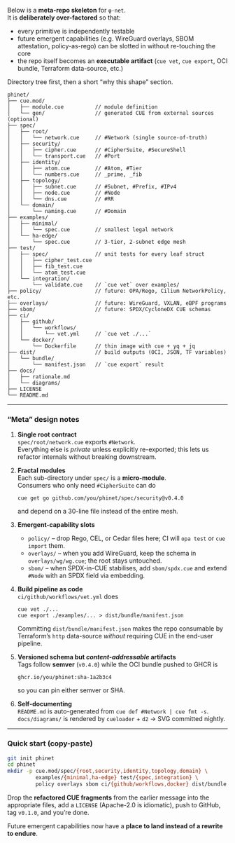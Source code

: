Below is a **meta-repo skeleton** for `φ-net`.  
It is **deliberately over-factored** so that:

- every primitive is independently testable  
- future emergent capabilities (e.g. WireGuard overlays, SBOM attestation, policy-as-rego) can be slotted in without re-touching the core  
- the repo itself becomes an **executable artifact** (`cue vet`, `cue export`, OCI bundle, Terraform data-source, etc.)

Directory tree first, then a short “why this shape” section.

```
phinet/
├── cue.mod/
│   ├── module.cue          // module definition
│   └── gen/                // generated CUE from external sources (optional)
├── spec/
│   ├── root/
│   │   └── network.cue     // #Network (single source-of-truth)
│   ├── security/
│   │   ├── cipher.cue      // #CipherSuite, #SecureShell
│   │   └── transport.cue   // #Port
│   ├── identity/
│   │   ├── atom.cue        // #Atom, #Tier
│   │   └── numbers.cue     // _prime, _fib
│   ├── topology/
│   │   ├── subnet.cue      // #Subnet, #Prefix, #IPv4
│   │   ├── node.cue        // #Node
│   │   └── dns.cue         // #RR
│   └── domain/
│       └── naming.cue      // #Domain
├── examples/
│   ├── minimal/
│   │   └── spec.cue        // smallest legal network
│   └── ha-edge/
│       └── spec.cue        // 3-tier, 2-subnet edge mesh
├── test/
│   ├── spec/               // unit tests for every leaf struct
│   │   ├── cipher_test.cue
│   │   ├── fib_test.cue
│   │   └── atom_test.cue
│   └── integration/
│       └── validate.cue    // `cue vet` over examples/
├── policy/                 // future: OPA/Rego, Cilium NetworkPolicy, etc.
├── overlays/               // future: WireGuard, VXLAN, eBPF programs
├── sbom/                   // future: SPDX/CycloneDX CUE schemas
├── ci/
│   ├── github/
│   │   └── workflows/
│   │       └── vet.yml     // `cue vet ./...`
│   └── docker/
│       └── Dockerfile      // thin image with cue + yq + jq
├── dist/                   // build outputs (OCI, JSON, TF variables)
│   └── bundle/
│       └── manifest.json   // `cue export` result
├── docs/
│   ├── rationale.md
│   └── diagrams/
├── LICENSE
└── README.md
```

---

### “Meta” design notes

1. **Single root contract**  
   `spec/root/network.cue` exports `#Network`.  
   Everything else is *private* unless explicitly re-exported; this lets us refactor internals without breaking downstream.

2. **Fractal modules**  
   Each sub-directory under `spec/` is a **micro-module**.  
   Consumers who only need `#CipherSuite` can do  
   ```
   cue get go github.com/you/phinet/spec/security@v0.4.0
   ```  
   and depend on a 30-line file instead of the entire mesh.

3. **Emergent-capability slots**  
   - `policy/` – drop Rego, CEL, or Cedar files here; CI will `opa test` or `cue import` them.  
   - `overlays/` – when you add WireGuard, keep the schema in `overlays/wg/wg.cue`; the root stays untouched.  
   - `sbom/` – when SPDX-in-CUE stabilises, add `sbom/spdx.cue` and extend `#Node` with an SPDX field via embedding.

4. **Build pipeline as code**  
   `ci/github/workflows/vet.yml` does  
   ```
   cue vet ./...
   cue export ./examples/... > dist/bundle/manifest.json
   ```  
   Committing `dist/bundle/manifest.json` makes the repo consumable by Terraform’s `http` data-source *without* requiring CUE in the end-user pipeline.

5. **Versioned schema but *content-addressable* artifacts**  
   Tags follow **semver** (`v0.4.0`) while the OCI bundle pushed to GHCR is  
   ```
   ghcr.io/you/phinet:sha-1a2b3c4
   ```  
   so you can pin either semver or SHA.

6. **Self-documenting**  
   `README.md` is auto-generated from `cue def #Network | cue fmt -s`.  
   `docs/diagrams/` is rendered by `cueloader` + `d2` → SVG committed nightly.

---

### Quick start (copy-paste)

```bash
git init phinet
cd phinet
mkdir -p cue.mod/spec/{root,security,identity,topology,domain} \
         examples/{minimal,ha-edge} test/{spec,integration} \
         policy overlays sbom ci/{github/workflows,docker} dist/bundle docs/diagrams
```

Drop the **refactored CUE fragments** from the earlier message into the appropriate files, add a `LICENSE` (Apache-2.0 is idiomatic), push to GitHub, tag `v0.1.0`, and you’re done.

Future emergent capabilities now have a **place to land instead of a rewrite to endure**.

